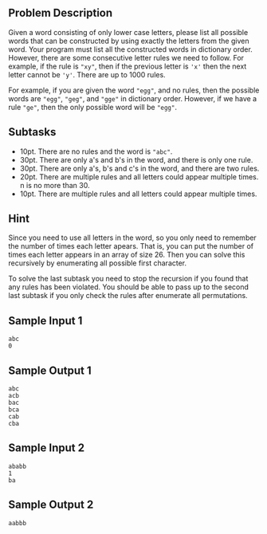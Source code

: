 ## Problem Description ##
Given a word consisting of only lower case letters, please list all possible words that can be constructed by using exactly the letters from the given word. Your program must list all the constructed words in dictionary order.  However, there are some consecutive letter rules we need to follow. For example, if the rule is `"xy"`, then if the previous letter is `'x'` then the next letter cannot be `'y'`. There are up to 1000 rules.

For example, if you are given the word `"egg"`, and no rules, then the possible words are `"egg"`, `"geg"`, and `"gge"` in dictionary order. However, if we have a rule `"ge"`, then the only possible word will be `"egg"`.

## Subtasks ##
* 10pt. There are no rules and the word is `"abc"`.
* 30pt. There are only a's and b's in the word, and there is only one rule.
* 30pt. There are only a's, b's and c's in the word, and there are two rules.
* 20pt. There are multiple rules and all letters could appear multiple times. n is no more than 30.
* 10pt. There are multiple rules and all letters could appear multiple times.

## Hint ##
Since you need to use all letters in the word, so you only need to remember the number of times each letter apears. That is, you can put the number of times each letter appears in an array of size 26. Then you can solve this recursively by enumerating all possible first character.
  
To solve the last subtask you need to stop the recursion if you found that any rules has been violated. You should be able to pass up to the second last subtask if you only check the rules after enumerate all permutations.

## Sample Input 1 ##
```
abc
0
```

## Sample Output 1 ##
```
abc
acb
bac
bca
cab
cba
```

## Sample Input 2 ##
```
ababb
1
ba
```

## Sample Output 2 ##
```
aabbb
```
